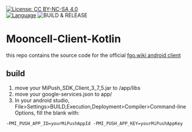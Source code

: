 [![License: CC BY-NC-SA 4.0](https://licensebuttons.net/l/by-nc-sa/4.0/80x15.png)](https://creativecommons.org/licenses/by-nc-sa/4.0/)  
[![Language](https://img.shields.io/badge/language-kotlin-orange.svg)](https://kotlinlang.org/)
![BUILD & RELEASE](https://github.com/StarHeartHunt/Mooncell-Client-Kotlin/workflows/BUILD%20&%20RELEASE/badge.svg)
# Mooncell-Client-Kotlin
this repo contains the source code for the official [fgo.wiki android client](https://fgo.wiki/w/Mooncell:Appclient)
## build
1. move your MiPush_SDK_Client_3_7_5.jar to /app/libs
2. move your google-services.json to app/
3. In your android studio, File>Settings>BUILD,Execution,Deployment>Compiler>Command-line Options, fill the blank with:
<pre><code>-PMI_PUSH_APP_ID=yourMiPushAppId -PMI_PUSH_APP_KEY=yourMiPushAppKey</pre></code>
